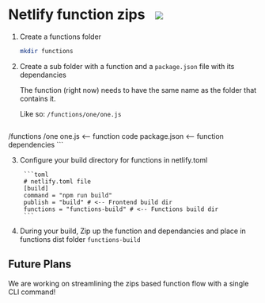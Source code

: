# Netlify function zips&nbsp;&nbsp;&nbsp;<a href="https://app.netlify.com/start/deploy?repository=https://github.com/DavidWells/function-zips"><img src="https://www.netlify.com/img/deploy/button.svg"></a>

1. Create a functions folder

	```bash
	mkdir functions
	```

2. Create a sub folder with a function and a `package.json` file with its dependancies

	The function (right now) needs to have the same name as the folder that contains it.

	Like so: `/functions/one/one.js`

	```
  /functions
	  /one
	    one.js <-- function code
	    package.json <-- function dependencies
	```

3. Configure your build directory for functions in netlify.toml

		```toml
		# netlify.toml file
		[build]
	  	command = "npm run build"
	  	publish = "build" # <-- Frontend build dir
	  	functions = "functions-build" # <-- Functions build dir
		```

4. During your build, Zip up the function and dependancies and place in functions dist folder `functions-build`


## Future Plans

We are working on streamlining the zips based function flow with a single CLI command!
